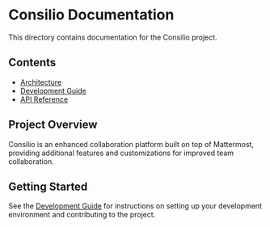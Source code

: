 # Consilio Documentation

This directory contains documentation for the Consilio project.

## Contents

- [Architecture](./architecture.md)
- [Development Guide](./development.md)
- [API Reference](./api.md)

## Project Overview

Consilio is an enhanced collaboration platform built on top of Mattermost, providing additional features and customizations for improved team collaboration.

## Getting Started

See the [Development Guide](./development.md) for instructions on setting up your development environment and contributing to the project. 